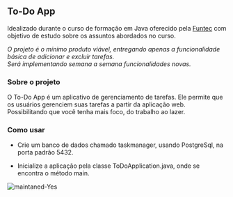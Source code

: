 ## To-Do App

Idealizado durante o curso de formação em Java oferecido pela [Funtec](https://www.ribeiraopreto.sp.gov.br/portal/funtec) com objetivo de estudo sobre os assuntos abordados no curso.

*O projeto é o mínimo produto viável, entregando apenas a funcionalidade básica de adicionar e excluir tarefas.
<br/>
*Será implementando semana a semana funcionalidades novas.**

### Sobre o projeto

O To-Do App é um aplicativo de gerenciamento de tarefas. Ele permite que os usuários gerenciem suas tarefas a partir da aplicação web. Possibilitando que você tenha mais foco, do trabalho ao lazer.

### Como usar

- Crie um banco de dados chamado taskmanager, usando PostgreSql, na porta padrão 5432.

- Inicialize a aplicação pela classe ToDoApplication.java, onde se encontra o método main.

<div style="display: inline_block">
    <img align="center" src="https://img.shields.io/badge/Maintained%3F-yes-green.svg" alt="maintaned-Yes">
</div>

